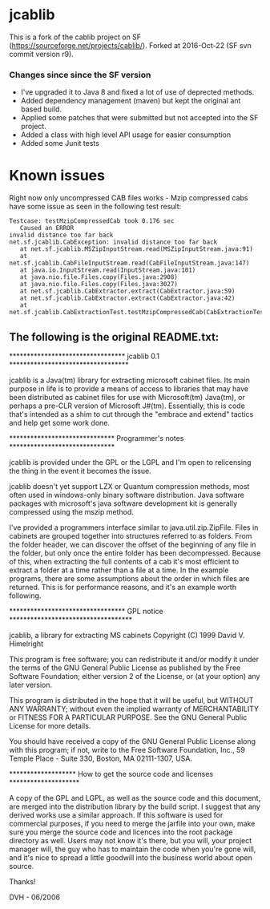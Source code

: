 # jcablib
This is a fork of the cablib project on SF (https://sourceforge.net/projects/cablib/).
Forked at 2016-Oct-22 (SF svn commit version r9).

### Changes since since the SF version
- I've upgraded it to Java 8 and fixed a lot of use of deprected methods.
- Added dependency management (maven) but kept the original ant based build.
- Applied some patches that were submitted but not accepted into the SF project.
- Added a class with high level API usage for easier consumption
- Added some Junit tests

# Known issues
Right now only uncompressed CAB files works - Mzip compressed cabs have some issue
 as seen in the following test result:
 ```
 Testcase: testMzipCompressedCab took 0.176 sec
 	Caused an ERROR
 invalid distance too far back
 net.sf.jcablib.CabException: invalid distance too far back
 	at net.sf.jcablib.MSZipInputStream.read(MSZipInputStream.java:91)
 	at net.sf.jcablib.CabFileInputStream.read(CabFileInputStream.java:147)
 	at java.io.InputStream.read(InputStream.java:101)
 	at java.nio.file.Files.copy(Files.java:2908)
 	at java.nio.file.Files.copy(Files.java:3027)
 	at net.sf.jcablib.CabExtractor.extract(CabExtractor.java:59)
 	at net.sf.jcablib.CabExtractor.extract(CabExtractor.java:42)
 	at net.sf.jcablib.CabExtractionTest.testMzipCompressedCab(CabExtractionTest.java:31)
```
## The following is the original README.txt:

********************************* jcablib 0.1 **********************************

jcablib is a Java(tm) library for extracting microsoft cabinet files. Its main 
purpose in life is to provide a means of access to libraries that may have been
distributed as cabinet files for use with Microsoft(tm) Java(tm), or perhaps a
pre-CLR version of Microsoft J#(tm). Essentially, this is code that's intended 
as a shim to cut through the "embrace and extend" tactics and help get some work 
done.

****************************** Programmer's notes ******************************

jcablib is provided under the GPL or the LGPL and I'm open to relicensing the 
thing in the event it becomes the issue.

jcablib doesn't yet support LZX or Quantum compression methods, most often used 
in windows-only binary software distribution. Java software packages with 
microsoft's java software development kit is generally compressed using the 
mszip method.

I've provided a programmers interface similar to java.util.zip.ZipFile. Files 
in cabinets are grouped together into structures referred to as folders. From 
the folder header, we can discover the offset of the beginning of any file in 
the folder, but only once the entire folder has been decompressed. Because of 
this, when extracting the full contents of a cab it's most efficient to extract 
a folder at a time rather than a file at a time. In the example programs, there 
are some assumptions about the order in which files are returned. This is for 
performance reasons, and it's an example worth following.


********************************* GPL notice ***********************************

jcablib, a library for extracting MS cabinets
Copyright (C) 1999  David V. Himelright

This program is free software; you can redistribute it and/or modify it under 
the terms of the GNU General Public License as published by the Free Software 
Foundation; either version 2 of the License, or (at your option) any later 
version.

This program is distributed in the hope that it will be useful, but WITHOUT ANY 
WARRANTY; without even the implied warranty of MERCHANTABILITY or FITNESS FOR A 
PARTICULAR PURPOSE.  See the GNU General Public License for more details.

You should have received a copy of the GNU General Public License along with 
this program; if not, write to the Free Software Foundation, Inc., 59 Temple 
Place - Suite 330, Boston, MA  02111-1307, USA.


******************* How to get the source code and licenses ********************

A copy of the GPL and LGPL, as well as the source code and this document, are 
merged into the distribution library by the build script. I suggest that any 
derived works use a similar approach. If this software is used for commercial 
purposes, if you need to merge the jarfile into your own, make sure you merge 
the source code and licences into the root package directory as well. Users may 
not know it's there, but you will, your project manager will, the guy who has to 
maintain the code when you're gone will, and it's nice to spread a little 
goodwill into the business world about open source.

Thanks!

DVH - 06/2006
